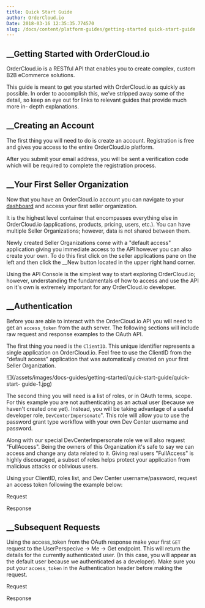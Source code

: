 ```yaml
---
title: Quick Start Guide
author: OrderCloud.io 
Date: 2018-03-16 12:35:35.774570
slug: /docs/content/platform-guides/getting-started quick-start-guide
---
```



## __Getting Started with OrderCloud.io

OrderCloud.io is a RESTful API that enables you to create complex, custom B2B
eCommerce solutions.

This guide is meant to get you started with OrderCloud.io as quickly as
possible. In order to accomplish this, we’ve stripped away some of the detail,
so keep an eye out for links to relevant guides that provide much more in-
depth explanations.

## __Creating an Account

The first thing you will need to do is create an account. Registration is free
and gives you access to the entire OrderCloud.io platform.

After you submit your email address, you will be sent a verification code
which will be required to complete the registration process.

## __Your First Seller Organization

Now that you have an OrderCloud.io account you can navigate to your
[dashboard](https://dashboard.ordercloud.io) and access your first seller
organization.

It is the highest level container that encompasses everything else in
OrderCloud.io (applications, products, pricing, users, etc.). You can have
multiple Seller Organizations; however, data is not shared between them.

Newly created Seller Organizations come with a "default access" application
giving you immediate access to the API however you can also create your own.
To do this first click on the seller applications pane on the left and then
click the  __New button located in the upper right hand corner.

Using the API Console is the simplest way to start exploring OrderCloud.io;
however, understanding the fundamentals of how to access and use the API on
it's own is extremely important for any OrderCloud.io developer.

## __Authentication

Before you are able to interact with the OrderCloud.io API you will need to
get an `access_token` from the auth server. The following sections will
include raw request and response examples to the OAuth API.

The first thing you need is the `ClientID`. This unique identifier represents
a single application on OrderCloud.io. Feel free to use the ClientID from the
"default access" application that was automatically created on your first
Seller Organization.

![](/assets/images/docs-guides/getting-started/quick-start-guide/quick-start-
guide-1.jpg)

The second thing you will need is a list of roles, or in OAuth terms, scope.
For this example you are not authenticating as an actual user (because we
haven't created one yet). Instead, you will be taking advantage of a useful
developer role, `DevCenterImpersonate`". This role will allow you to use the
password grant type workflow with your own Dev Center username and password.

Along with our special DevCenterImpersonate role we will also request
"FullAccess". Being the owners of this Organization it's safe to say we can
access and change any data related to it. Giving real users "FullAccess" is
highly discouraged, a subset of roles helps protect your application from
malicious attacks or oblivious users.

Using your ClientID, roles list, and Dev Center username/password, request an
access token following the example below:

  
Request

  
Response

## __Subsequent Requests

Using the access_token from the OAuth response make your first `GET` request
to the UserPerspecive -> Me -> Get endpoint. This will return the details for
the currently authenticated user. (In this case, you will appear as the
default user because we authenticated as a developer). Make sure you put your
`access_token` in the Authentication header before making the request.

  
Request

  
Response

